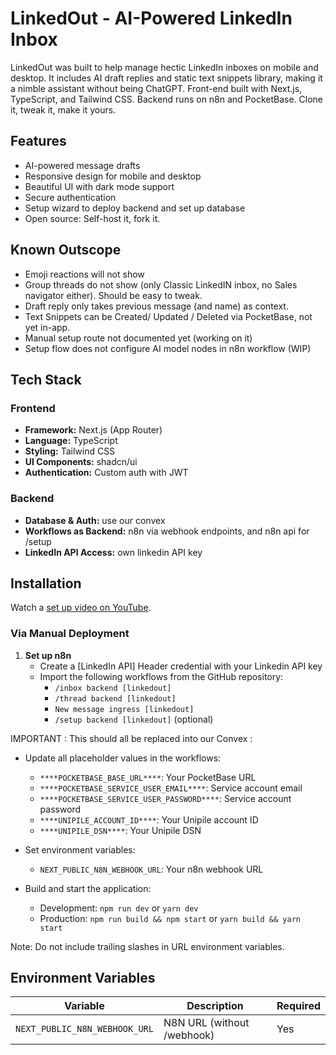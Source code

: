 # LinkedOut - AI-Powered LinkedIn Inbox 

LinkedOut was built to help manage hectic LinkedIn inboxes on mobile and desktop. It includes AI draft replies and static text snippets library, making it a nimble assistant without being ChatGPT. Front-end built with Next.js, TypeScript, and Tailwind CSS. Backend runs on n8n and PocketBase. Clone it, tweak it, make it yours.


## Features

- AI-powered message drafts
- Responsive design for mobile and desktop
- Beautiful UI with dark mode support
- Secure authentication
- Setup wizard to deploy backend and set up database
- Open source: Self-host it, fork it.

## Known Outscope
- Emoji reactions will not show
- Group threads do not show (only Classic LinkedIN inbox, no Sales navigator either). Should be easy to tweak.
- Draft reply only takes previous message (and name) as context. 
- Text Snippets can be Created/ Updated / Deleted via PocketBase, not yet in-app.
- Manual setup route not documented yet (working on it)
- Setup flow does not configure AI model nodes in n8n workflow (WIP)

## Tech Stack

### Frontend
- **Framework:** Next.js  (App Router)
- **Language:** TypeScript
- **Styling:** Tailwind CSS
- **UI Components:** shadcn/ui
- **Authentication:** Custom auth with JWT

### Backend
- **Database & Auth:** use our convex
- **Workflows as Backend:** n8n via webhook endpoints, and n8n api for /setup
- **LinkedIn API Access:** own linkedin API key


## Installation
Watch a [set up video on YouTube](https://www.youtube.com/watch?v=KTLIsrOW-t0).

### Via Manual Deployment
1. **Set up n8n**
   - Create a [LinkedIn API] Header credential with your Linkedin API key
   - Import the following workflows from the GitHub repository:
     - `/inbox backend [linkedout]`
     - `/thread backend [linkedout]`
     - `New message ingress [linkedout]`
     - `/setup backend [linkedout]` (optional)

IMPORTANT : This should all be replaced into our Convex : 
   - Update all placeholder values in the workflows:
     - `****POCKETBASE_BASE_URL****`: Your PocketBase URL
     - `****POCKETBASE_SERVICE_USER_EMAIL****`: Service account email
     - `****POCKETBASE_SERVICE_USER_PASSWORD****`: Service account password
     - `****UNIPILE_ACCOUNT_ID****`: Your Unipile account ID
     - `****UNIPILE_DSN****`: Your Unipile DSN

   - Set environment variables:
     - `NEXT_PUBLIC_N8N_WEBHOOK_URL`: Your n8n webhook URL
   - Build and start the application:
     - Development: `npm run dev` or `yarn dev`
     - Production: `npm run build && npm start` or `yarn build && yarn start`

Note: Do not include trailing slashes in URL environment variables.


## Environment Variables

| Variable | Description | Required |
|----------|-------------|----------|
| `NEXT_PUBLIC_N8N_WEBHOOK_URL` | N8N URL (without /webhook) | Yes |

